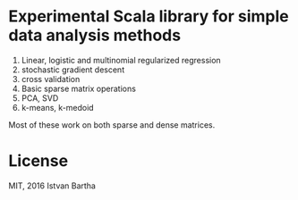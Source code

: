 # Experimental Scala library for simple data analysis methods

1. Linear, logistic and multinomial regularized regression
2. stochastic gradient descent
3. cross validation
4. Basic sparse matrix operations
5. PCA, SVD
6. k-means, k-medoid

Most of these work on both sparse and dense matrices.

# License
MIT, 2016 Istvan Bartha
